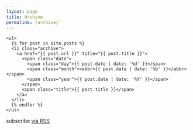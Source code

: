 ```yaml
---
layout: page
title: Archive
permalink: /archive/
---
```

<div class="home">

	<ul>
	  {% for post in site.posts %}
	  <li class="archive">
		<a href="{{ post.url }}" title="{{ post.title }}">
		  <span class="date">
			<span class="day">{{ post.date | date: '%d' }}</span>
			<span class="month"><abbr>{{ post.date | date: '%b' }}</abbr></span>
			<span class="year">{{ post.date | date: '%Y' }}</span>
		  </span>
		  <span class="title">{{ post.title }}</span>
		</a>
	  </li>
	  {% endfor %}
	</ul>


  
  <p class="rss-subscribe">
	<span class="fi-rss size-21"></span> subscribe <a href="{{ "/feed.xml" | prepend: site.baseurl }}">via RSS</a>
  </p>

</div>